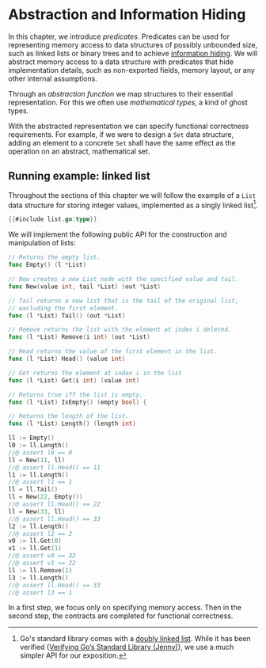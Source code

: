# Abstraction and Information Hiding

<!-- simple explanation, without "give a name to a parameterised assertion"(viper) -->
<!-- abstract over an assertion  (another abstract...) -->
In this chapter, we introduce _predicates_.
Predicates can be used for representing memory access to data structures of possibly unbounded size, such as linked lists or binary trees and to achieve [information hiding](https://en.wikipedia.org/wiki/Information_hiding).
We will abstract memory access to a data structure with predicates that hide implementation details,
such as non-exported fields, memory layout, or any other internal assumptions.
<!-- designing APIs that do not leak private information -->

<!-- that could be confusing, needs an example? -->
Through an _abstraction function_ we map structures to their essential representation.
For this we often use _mathematical types_, a kind of ghost types.
<!-- sounds like we can't otherwise? -->
With the abstracted representation we can specify functional correctness requirements.
For example, if we were to design a `Set` data structure, adding an element to a concrete `Set` shall have the same effect as the operation on an abstract, mathematical set.


## Running example: linked list
Throughout the sections of this chapter we will follow the example of a `List` data structure for storing integer values,
implemented as a singly linked list[^1].

``` go
{{#include list.go:type}}
```

We will implement the following public API for the construction and manipulation of lists:
``` go
// Returns the empty list.
func Empty() (l *List)

// New creates a new List node with the specified value and tail.
func New(value int, tail *List) (out *List)

// Tail returns a new list that is the tail of the original list,
// excluding the first element.
func (l *List) Tail() (out *List)

// Remove returns the list with the element at index i deleted.
func (l *List) Remove(i int) (out *List)

// Head returns the value of the first element in the list.
func (l *List) Head() (value int)

// Get returns the element at index i in the list
func (l *List) Get(i int) (value int)

// Returns true iff the list is empty.
func (l *List) IsEmpty() (empty bool) {

// Returns the length of the list.
func (l *List) Length() (length int)
```

<!-- TODO client example -->
``` go
ll := Empty()
l0 := ll.Length()
//@ assert l0 == 0
ll = New(11, ll)
//@ assert ll.Head() == 11
l1 := ll.Length()
//@ assert l1 == 1
ll = ll.Tail()
ll = New(22, Empty())
//@ assert ll.Head() == 22
ll = New(33, ll)
//@ assert ll.Head() == 33
l2 := ll.Length()
//@ assert l2 == 2
v0 := ll.Get(0)
v1 := ll.Get(1)
//@ assert v0 == 33
//@ assert v1 == 22
ll := ll.Remove(1)
l3 := ll.Length()
//@ assert ll.Head() == 33
//@ assert l3 == 1
```


In a first step, we focus only on specifying memory access.
Then in the second step, the contracts are completed for functional correctness.


[^1]: Go's standard library comes with a [doubly linked list](https://pkg.go.dev/container/list).
While it has been verified ([Verifying Go’s Standard Library (Jenny)](https://ethz.ch/content/dam/ethz/special-interest/infk/chair-program-method/pm/documents/Education/Theses/Adrian_Jenny_PW_Report.pdf)), we use a much simpler API for our exposition.
